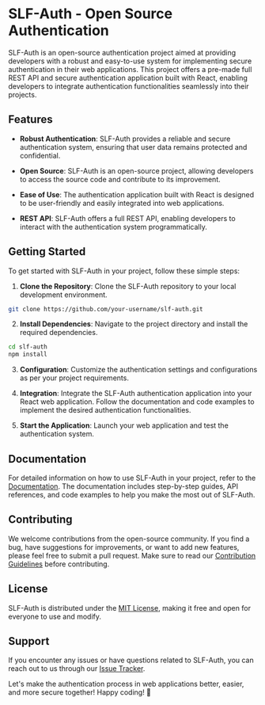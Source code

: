 # SLF-Auth - Open Source Authentication

SLF-Auth is an open-source authentication project aimed at providing developers with a robust and easy-to-use system for implementing secure authentication in their web applications. This project offers a pre-made full REST API and secure authentication application built with React, enabling developers to integrate authentication functionalities seamlessly into their projects.

## Features

- **Robust Authentication**: SLF-Auth provides a reliable and secure authentication system, ensuring that user data remains protected and confidential.

- **Open Source**: SLF-Auth is an open-source project, allowing developers to access the source code and contribute to its improvement.

- **Ease of Use**: The authentication application built with React is designed to be user-friendly and easily integrated into web applications.

- **REST API**: SLF-Auth offers a full REST API, enabling developers to interact with the authentication system programmatically.

## Getting Started

To get started with SLF-Auth in your project, follow these simple steps:

1. **Clone the Repository**: Clone the SLF-Auth repository to your local development environment.

```bash
git clone https://github.com/your-username/slf-auth.git
```

2. **Install Dependencies**: Navigate to the project directory and install the required dependencies.

```bash
cd slf-auth
npm install
```

3. **Configuration**: Customize the authentication settings and configurations as per your project requirements.

4. **Integration**: Integrate the SLF-Auth authentication application into your React web application. Follow the documentation and code examples to implement the desired authentication functionalities.

5. **Start the Application**: Launch your web application and test the authentication system.

## Documentation

For detailed information on how to use SLF-Auth in your project, refer to the [Documentation](https://github.com/your-username/slf-auth/wiki). The documentation includes step-by-step guides, API references, and code examples to help you make the most out of SLF-Auth.

## Contributing

We welcome contributions from the open-source community. If you find a bug, have suggestions for improvements, or want to add new features, please feel free to submit a pull request. Make sure to read our [Contribution Guidelines](CONTRIBUTING.md) before contributing.

## License

SLF-Auth is distributed under the [MIT License](LICENSE), making it free and open for everyone to use and modify.

## Support

If you encounter any issues or have questions related to SLF-Auth, you can reach out to us through our [Issue Tracker](https://github.com/your-username/slf-auth/issues).

Let's make the authentication process in web applications better, easier, and more secure together! Happy coding! 🚀
